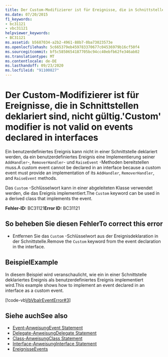 ```yaml
---
title: Der Custom-Modifizierer ist für Ereignisse, die in Schnittstellen deklariert sind, nicht gültig.
ms.date: 07/20/2015
f1_keywords:
- bc31121
- vbc31121
helpviewer_keywords:
- BC31121
ms.assetid: b5687034-a2b2-4961-88b7-0ba73023573e
ms.openlocfilehash: 5c665379eb459783370677c04536979b16cf50f4
ms.sourcegitcommit: bf5c5850654187705bc94cc40ebfb62fe346ab02
ms.translationtype: MT
ms.contentlocale: de-DE
ms.lasthandoff: 09/23/2020
ms.locfileid: "91100827"
---
```

# <a name="custom-modifier-is-not-valid-on-events-declared-in-interfaces"></a><span data-ttu-id="231d2-102">Der Custom-Modifizierer ist für Ereignisse, die in Schnittstellen deklariert sind, nicht gültig.</span><span class="sxs-lookup"><span data-stu-id="231d2-102">'Custom' modifier is not valid on events declared in interfaces</span></span>

<span data-ttu-id="231d2-103">Ein benutzerdefiniertes Ereignis kann nicht in einer Schnittstelle deklariert werden, da ein benutzerdefiniertes Ereignis eine Implementierung seiner `AddHandler`-, `RemoverHandler`- und `RaiseEvent` -Methoden bereitstellen muss.</span><span class="sxs-lookup"><span data-stu-id="231d2-103">A custom event cannot be declared in an interface because a custom event must provide an implementation of its `AddHandler`, `RemoverHandler`, and `RaiseEvent` methods.</span></span>  
  
 <span data-ttu-id="231d2-104">Das `Custom` -Schlüsselwort kann in einer abgeleiteten Klasse verwendet werden, die das Ereignis implementiert.</span><span class="sxs-lookup"><span data-stu-id="231d2-104">The `Custom` keyword can be used in a derived class that implements the event.</span></span>  
  
 <span data-ttu-id="231d2-105">**Fehler-ID:** BC31121</span><span class="sxs-lookup"><span data-stu-id="231d2-105">**Error ID:** BC31121</span></span>  
  
## <a name="to-correct-this-error"></a><span data-ttu-id="231d2-106">So beheben Sie diesen Fehler</span><span class="sxs-lookup"><span data-stu-id="231d2-106">To correct this error</span></span>  
  
- <span data-ttu-id="231d2-107">Entfernen Sie das `Custom` -Schlüsselwort aus der Ereignisdeklaration in der Schnittstelle.</span><span class="sxs-lookup"><span data-stu-id="231d2-107">Remove the `Custom` keyword from the event declaration in the interface.</span></span>  
  
## <a name="example"></a><span data-ttu-id="231d2-108">Beispiel</span><span class="sxs-lookup"><span data-stu-id="231d2-108">Example</span></span>  

 <span data-ttu-id="231d2-109">In diesem Beispiel wird veranschaulicht, wie ein in einer Schnittstelle deklariertes Ereignis als benutzerdefiniertes Ereignis implementiert wird.</span><span class="sxs-lookup"><span data-stu-id="231d2-109">This example shows how to implement an event declared in an interface as a custom event.</span></span>  
  
 [!code-vb[VbVbalrEventError#3](~/samples/snippets/visualbasic/VS_Snippets_VBCSharp/VbVbalrEventError/VB/VbVbalrEventError.vb#3)]  
  
## <a name="see-also"></a><span data-ttu-id="231d2-110">Siehe auch</span><span class="sxs-lookup"><span data-stu-id="231d2-110">See also</span></span>

- [<span data-ttu-id="231d2-111">Event-Anweisung</span><span class="sxs-lookup"><span data-stu-id="231d2-111">Event Statement</span></span>](../language-reference/statements/event-statement.md)
- [<span data-ttu-id="231d2-112">Delegate-Anweisung</span><span class="sxs-lookup"><span data-stu-id="231d2-112">Delegate Statement</span></span>](../language-reference/statements/delegate-statement.md)
- [<span data-ttu-id="231d2-113">Class-Anweisung</span><span class="sxs-lookup"><span data-stu-id="231d2-113">Class Statement</span></span>](../language-reference/statements/class-statement.md)
- [<span data-ttu-id="231d2-114">Interface-Anweisung</span><span class="sxs-lookup"><span data-stu-id="231d2-114">Interface Statement</span></span>](../language-reference/statements/interface-statement.md)
- [<span data-ttu-id="231d2-115">Ereignisse</span><span class="sxs-lookup"><span data-stu-id="231d2-115">Events</span></span>](../programming-guide/language-features/events/index.md)
